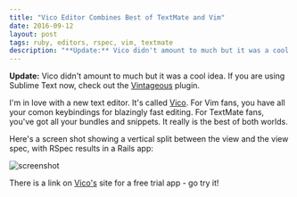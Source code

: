 ```yaml
---
title: "Vico Editor Combines Best of TextMate and Vim"
date: 2016-09-12
layout: post
tags: ruby, editors, rspec, vim, textmate
description: "**Update:** Vico didn't amount to much but it was a cool idea. If you are using Sublime Text now, check out the [Vintageous](https://github.com/guillermooo/Vintageous) plugin."
---
```

**Update:** Vico didn't amount to much but it was a cool idea. If you are using Sublime Text now, check out the [Vintageous](https://github.com/guillermooo/Vintageous) plugin.

I'm in love with a new text editor. It's called [Vico](http://vicoapp.com). For Vim fans, you have all your comon keybindings for blazingly fast editing. For TextMate fans, you've got all your bundles and snippets. It really is the best of both worlds. 

Here's a screen shot showing a vertical split between the view and the view spec, with RSpec results  in a Rails app:

 ![screenshot](http://mediacdn.disqus.com/uploads/mediaembed/images/169/523/original.jpg)
 
There is a link on [Vico's](http://vicoapp.com) site for a free trial app - go try it! 
